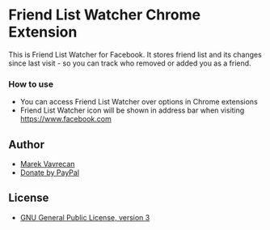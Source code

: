 # Friend List Watcher Chrome Extension

This is Friend List Watcher for Facebook. It stores friend list and its changes since last visit -
so you can track who removed or added you as a friend.

### How to use

- You can access Friend List Watcher over options in Chrome extensions
- Friend List Watcher icon will be shown in address bar when visiting https://www.facebook.com

## Author
- [Marek Vavrecan](mailto:vavrecan@gmail.com)
- [Donate by PayPal](https://www.paypal.com/cgi-bin/webscr?cmd=_donations&business=DX479UBWGSMUG&lc=US&item_name=Friend%20List%20Watcher&currency_code=USD&bn=PP%2dDonationsBF%3abtn_donateCC_LG%2egif%3aNonHosted)

## License
- [GNU General Public License, version 3](http://www.gnu.org/licenses/gpl-3.0.html)
